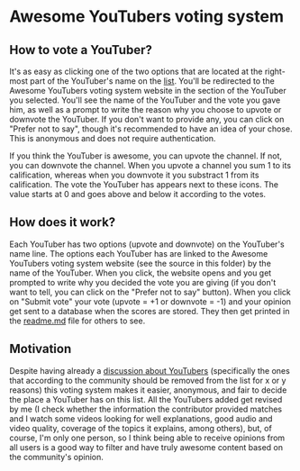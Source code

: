# Awesome YouTubers voting system

## How to vote a YouTuber?

It's as easy as clicking one of the two options that are located at the right-most part of the
YouTuber's name on the [list](../readme.md). You'll be redirected to the Awesome YouTubers
voting system website in the section of the YouTuber you selected. You'll see the name of the
YouTuber and the vote you gave him, as well as a prompt to write the reason why you choose to
upvote or downvote the YouTuber. If you don't want to provide any, you can click on "Prefer
not to say", though it's recommended to have an idea of your chose. This is anonymous and does
not require authentication.

If you think the YouTuber is awesome, you can upvote the channel. If not, you can downvote the
channel. When you upvote a channel you sum 1 to its calification, whereas when you downvote it
you substract 1 from its calification. The vote the YouTuber has appears next to these icons.
The value starts at 0 and goes above and below it according to the votes.

## How does it work?

Each YouTuber has two options (upvote and downvote) on the YouTuber's name line. The options
each YouTuber has are linked to the Awesome YouTubers voting system website (see the source
in this folder) by the name of the YouTuber. When you click, the website opens and you get
prompted to write why you decided the vote you are giving (if you don't want to tell, you can
click on the "Prefer not to say" button). When you click on "Submit vote" your vote (upvote
 = +1 or downvote = -1) and your opinion get sent to a database when the scores are stored.
They then get printed in the [readme.md](../readme.md) file for others to see.

## Motivation

Despite having already a [discussion about YouTubers](https://github.com/JoseDeFreitas/awesome-youtubers/discussions/32)
(specifically the ones that according to the community should be removed from the list for x or y
reasons) this voting system makes it easier, anonymous, and fair to decide the place a YouTuber has
on this list. All the YouTubers added get revised by me (I check whether the information the
contributor provided matches and I watch some videos looking for well explanations, good audio and
video quality, coverage of the topics it explains, among others), but, of course, I'm only one person,
so I think being able to receive opinions from all users is a good way to filter and have truly
awesome content based on the community's opinion.
